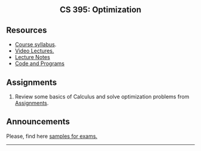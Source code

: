 <center>

## CS 395: Optimization

</center>

## Resources

*   [Course syllabus](CourseSyllabus.pdf).
*   [Video Lectures.](https://www.youtube.com/playlist?list=PLoK2Lr1miEm_i9nfAPmcX_TRo7Wg8R7f3)
*   [Lecture Notes](LectureNotes/)
*   [Code and Programs](Code)

## Assignments

1. Review some basics of Calculus and solve optimization problems from [Assignments](Assignments).

## **Announcements**

Please, find here [samples for exams.](Exams)

* * *

